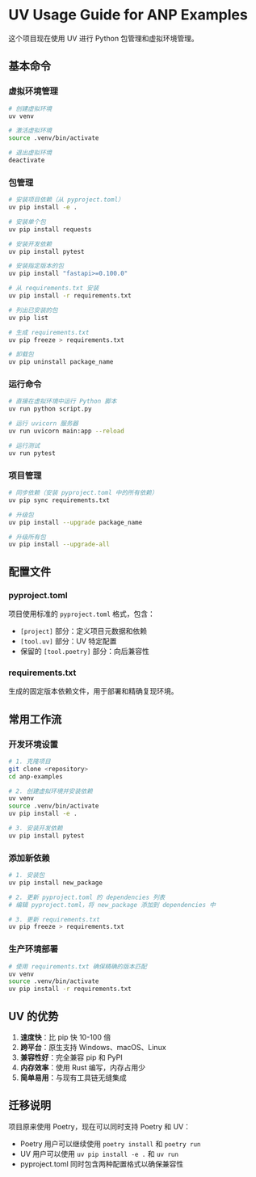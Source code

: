 # UV Usage Guide for ANP Examples

这个项目现在使用 UV 进行 Python 包管理和虚拟环境管理。

## 基本命令

### 虚拟环境管理

```bash
# 创建虚拟环境
uv venv

# 激活虚拟环境
source .venv/bin/activate

# 退出虚拟环境
deactivate
```

### 包管理

```bash
# 安装项目依赖（从 pyproject.toml）
uv pip install -e .

# 安装单个包
uv pip install requests

# 安装开发依赖
uv pip install pytest

# 安装指定版本的包
uv pip install "fastapi>=0.100.0"

# 从 requirements.txt 安装
uv pip install -r requirements.txt

# 列出已安装的包
uv pip list

# 生成 requirements.txt
uv pip freeze > requirements.txt

# 卸载包
uv pip uninstall package_name
```

### 运行命令

```bash
# 直接在虚拟环境中运行 Python 脚本
uv run python script.py

# 运行 uvicorn 服务器
uv run uvicorn main:app --reload

# 运行测试
uv run pytest
```

### 项目管理

```bash
# 同步依赖（安装 pyproject.toml 中的所有依赖）
uv pip sync requirements.txt

# 升级包
uv pip install --upgrade package_name

# 升级所有包
uv pip install --upgrade-all
```

## 配置文件

### pyproject.toml
项目使用标准的 `pyproject.toml` 格式，包含：
- `[project]` 部分：定义项目元数据和依赖
- `[tool.uv]` 部分：UV 特定配置
- 保留的 `[tool.poetry]` 部分：向后兼容性

### requirements.txt
生成的固定版本依赖文件，用于部署和精确复现环境。

## 常用工作流

### 开发环境设置
```bash
# 1. 克隆项目
git clone <repository>
cd anp-examples

# 2. 创建虚拟环境并安装依赖
uv venv
source .venv/bin/activate
uv pip install -e .

# 3. 安装开发依赖
uv pip install pytest
```

### 添加新依赖
```bash
# 1. 安装包
uv pip install new_package

# 2. 更新 pyproject.toml 的 dependencies 列表
# 编辑 pyproject.toml，将 new_package 添加到 dependencies 中

# 3. 更新 requirements.txt
uv pip freeze > requirements.txt
```

### 生产环境部署
```bash
# 使用 requirements.txt 确保精确的版本匹配
uv venv
source .venv/bin/activate
uv pip install -r requirements.txt
```

## UV 的优势

1. **速度快**：比 pip 快 10-100 倍
2. **跨平台**：原生支持 Windows、macOS、Linux
3. **兼容性好**：完全兼容 pip 和 PyPI
4. **内存效率**：使用 Rust 编写，内存占用少
5. **简单易用**：与现有工具链无缝集成

## 迁移说明

项目原来使用 Poetry，现在可以同时支持 Poetry 和 UV：
- Poetry 用户可以继续使用 `poetry install` 和 `poetry run`
- UV 用户可以使用 `uv pip install -e .` 和 `uv run`
- pyproject.toml 同时包含两种配置格式以确保兼容性 